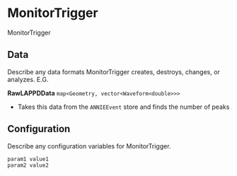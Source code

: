 # MonitorTrigger

MonitorTrigger

## Data

Describe any data formats MonitorTrigger creates, destroys, changes, or analyzes. E.G.

**RawLAPPDData** `map<Geometry, vector<Waveform<double>>>`
* Takes this data from the `ANNIEEvent` store and finds the number of peaks


## Configuration

Describe any configuration variables for MonitorTrigger.

```
param1 value1
param2 value2
```
